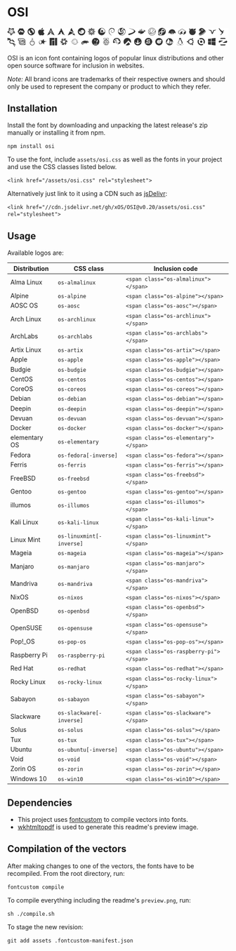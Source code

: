# OSI #

![Available logos](assets/preview.png)

OSI is an icon font containing logos of popular linux distributions and other open source software for inclusion in websites.

*Note:* All brand icons are trademarks of their respective owners and should only be used to represent the company or product to which they refer.

## Installation ##

Install the font by downloading and unpacking the latest release's zip manually or installing it from npm.

	npm install osi

To use the font, include `assets/osi.css` as well as the
fonts in your project and use the CSS classes listed below.

	<link href="/assets/osi.css" rel="stylesheet">

Alternatively just link to it using a CDN such as [jsDelivr](//jsdelivr.com):

	<link href="//cdn.jsdelivr.net/gh/xOS/OSI@v0.20/assets/osi.css" rel="stylesheet">

## Usage ##


Available logos are:

| Distribution  | CSS class                  | Inclusion code                          |
| ------------- | -------------------------- | --------------------------------------- |
| Alma Linux    | `os-almalinux`             | `<span class="os-almalinux"></span>`    |
| Alpine        | `os-alpine`                | `<span class="os-alpine"></span>`       |
| AOSC OS       | `os-aosc`                  | `<span class="os-aosc"></span>`         |
| Arch Linux    | `os-archlinux`             | `<span class="os-archlinux"></span>`    |
| ArchLabs      | `os-archlabs`              | `<span class="os-archlabs"></span>`     |
| Artix Linux   | `os-artix`                 | `<span class="os-artix"></span>`        |
| Apple         | `os-apple`                 | `<span class="os-apple"></span>`        |
| Budgie        | `os-budgie`                | `<span class="os-budgie"></span>`       |
| CentOS        | `os-centos`                | `<span class="os-centos"></span>`       |
| CoreOS        | `os-coreos`                | `<span class="os-coreos"></span>`       |
| Debian        | `os-debian`                | `<span class="os-debian"></span>`       |
| Deepin        | `os-deepin`                | `<span class="os-deepin"></span>`       |
| Devuan        | `os-devuan`                | `<span class="os-devuan"></span>`       |
| Docker        | `os-docker`                | `<span class="os-docker"></span>`       |
| elementary OS | `os-elementary`            | `<span class="os-elementary"></span>`   |
| Fedora        | `os-fedora[-inverse]`      | `<span class="os-fedora"></span>`       |
| Ferris        | `os-ferris`                | `<span class="os-ferris"></span>`       |
| FreeBSD       | `os-freebsd`               | `<span class="os-freebsd"></span>`      |
| Gentoo        | `os-gentoo`                | `<span class="os-gentoo"></span>`       |
| illumos       | `os-illumos`               | `<span class="os-illumos"></span>`      |
| Kali Linux    | `os-kali-linux`            | `<span class="os-kali-linux"></span>`   |
| Linux Mint    | `os-linuxmint[-inverse]`   | `<span class="os-linuxmint"></span>`    |
| Mageia        | `os-mageia`                | `<span class="os-mageia"></span>`       |
| Manjaro       | `os-manjaro`               | `<span class="os-manjaro"></span>`      |
| Mandriva      | `os-mandriva`              | `<span class="os-mandriva"></span>`     |
| NixOS         | `os-nixos`                 | `<span class="os-nixos"></span>`        |
| OpenBSD       | `os-openbsd`               | `<span class="os-openbsd"></span>`      |
| OpenSUSE      | `os-opensuse`              | `<span class="os-opensuse"></span>`     |
| Pop!_OS       | `os-pop-os`                | `<span class="os-pop-os"></span>`       |
| Raspberry Pi  | `os-raspberry-pi`          | `<span class="os-raspberry-pi"></span>` |
| Red Hat       | `os-redhat`                | `<span class="os-redhat"></span>`       |
| Rocky Linux   | `os-rocky-linux`           | `<span class="os-rocky-linux"></span>`  |
| Sabayon       | `os-sabayon`               | `<span class="os-sabayon"></span>`      |
| Slackware     | `os-slackware[-inverse]`   | `<span class="os-slackware"></span>`    |
| Solus         | `os-solus`                 | `<span class="os-solus"></span>`        |
| Tux           | `os-tux`                   | `<span class="os-tux"></span>`          |
| Ubuntu        | `os-ubuntu[-inverse]`      | `<span class="os-ubuntu"></span>`       |
| Void          | `os-void`                  | `<span class="os-void"></span>`         |
| Zorin OS      | `os-zorin`                 | `<span class="os-zorin"></span>`        |
| Windows 10      | `os-win10`                 | `<span class="os-win10"></span>`        |

## Dependencies ##
* This project uses [fontcustom](https://github.com/FontCustom/fontcustom) to compile vectors into fonts.
* [wkhtmltopdf](http://wkhtmltopdf.org/) is used to generate this readme's preview image.

## Compilation of the vectors ##

After making changes to one of the vectors, the fonts have to be recompiled.
From the root directory, run:

	fontcustom compile

To compile everything including the readme's `preview.png`, run:

	sh ./compile.sh

To stage the new revision:

	git add assets .fontcustom-manifest.json
